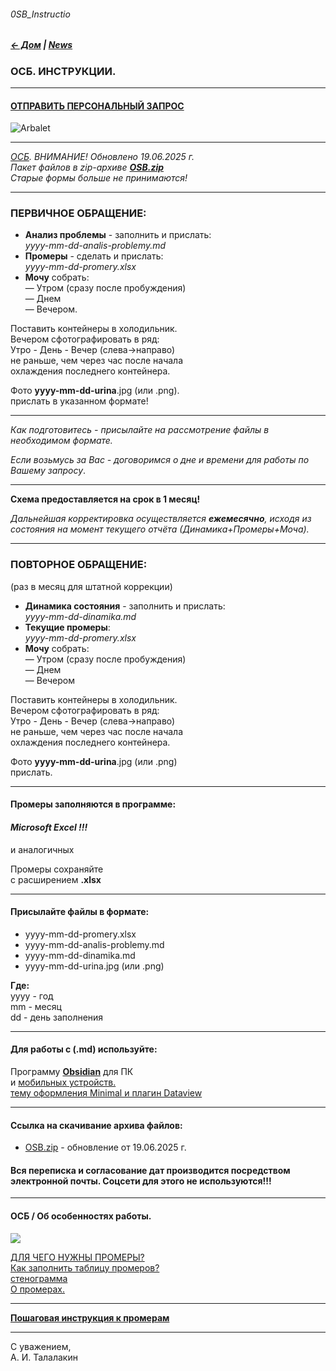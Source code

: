 ###### 0SB_Instructio  
##### [← Дом](!0SB.md#osb)  | [News](News.md#news) 
### ОСБ. ИНСТРУКЦИИ.   

***   
#### [ОТПРАВИТЬ ПЕРСОНАЛЬНЫЙ ЗАПРОС](form.md#osb-zapros)  

![Arbalet](ArbaletEP.jpg)  

***
_[ОСБ](!0SB.md#osb). ВНИМАНИЕ! Обновлено 19.06.2025 г.  
Пакет файлов в zip-архиве **[OSB.zip](https://github.com/TalalakinAI/OSB/raw/master/OSB.zip)**  
Старые формы больше не принимаются!_  

***  
### ПЕРВИЧНОЕ ОБРАЩЕНИЕ:  
- **Анализ проблемы** - заполнить и прислать:  
*yyyy-mm-dd-analis-problemy.md*
- **Промеры** - сделать и прислать:   
*yyyy-mm-dd-promery.xlsx*
- **Мочу** собрать:  
— Утром (сразу после пробуждения)  
— Днем   
— Вечером.   

Поставить контейнеры в холодильник.  
Вечером сфотографировать в ряд:  
Утро - День - Вечер  (слева→направо)  
не раньше, чем через час после начала   
охлаждения последнего контейнера.  

Фото  **yyyy-mm-dd-urina**.jpg (или .png).  
прислать в указанном формате!  

***
*Как подготовитесь - присылайте на рассмотрение файлы в необходимом формате.*  

*Если возьмусь за Вас - договоримся о дне и времени для работы по Вашему запросу*.  

***   
**Схема предоставляется на срок в 1 месяц!**  

*Дальнейшая корректировка осуществляется  **ежемесячно**, исходя из состояния 
на момент текущего отчёта (Динамика+Промеры+Моча).* 
 
***  
### ПОВТОРНОЕ ОБРАЩЕНИЕ:  
(раз в месяц для штатной коррекции)  

- **Динамика состояния** - заполнить и прислать:   
*yyyy-mm-dd-dinamika.md*  
- **Текущие промеры**:  
*yyyy-mm-dd-promery.xlsx*
- **Мочу** собрать:  
— Утром (сразу после пробуждения)  
— Днем  
— Вечером  

Поставить контейнеры в холодильник.  
Вечером сфотографировать в ряд:  
Утро - День - Вечер  (слева→направо)  
не раньше, чем через час после начала  
охлаждения последнего контейнера.  

Фото  **yyyy-mm-dd-urina**.jpg (или .png)  
прислать.  

***
#### Промеры заполняются в программе:   
#### *Microsoft Excel !!!*  
и аналогичных

Промеры сохраняйте  
с расширением  **.xlsx**   

***
#### Присылайте файлы в формате:  
- yyyy-mm-dd-promery.xlsx  
- yyyy-mm-dd-analis-problemy.md  
- yyyy-mm-dd-dinamika.md   
- yyyy-mm-dd-urina.jpg (или .png)  

**Где:**    
yyyy - год  
mm - месяц  
dd - день заполнения   

***
#### Для работы с (.md) используйте:  
Программу **[Obsidian](https://obsidian.md/download)**  для ПК  
и [мобильных устройств.](https://obsidian.md/mobile)  
[тему оформления Minimal и плагин Dataview](https://t.me/osbmd/420?single)

***
#### Ссылка на скачивание архива файлов:
- [OSB.zip](https://github.com/TalalakinAI/OSB/raw/master/OSB.zip)  - обновление от 19.06.2025 г. 

#### Вся переписка и согласование дат производится посредством электронной почты. Соцсети для этого не используются!!!   

***

#### ОСБ / Об особенностях работы.   
[![](https://i.ytimg.com/vi_webp/WGZL00VWwgg/maxresdefault.webp)](https://youtu.be/WGZL00VWwgg)   

[ДЛЯ ЧЕГО НУЖНЫ ПРОМЕРЫ?](Promery.md#promery)  
[Как заполнить таблицу промеров?](https://t.me/osbmd/424)  
[стенограмма](stg_promerу.md#stg_promerу)  
[О промерах.](https://t.me/osbmd/422)  

***
[**Пошаговая инструкция к промерам**](promery-instr.md#promery-instr)

***   
С уважением,   
А. И. Талалакин   


